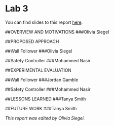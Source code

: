 # Lab 3

You can find slides to this report [here](https://docs.google.com/presentation/d/1XzfDtFtvkoT-H0BVW3P9kHhvvWo48XWTCSjpks8Dee4/edit?usp=sharing).

##OVERVIEW AND MOTIVATIONS
###Olivia Siegel


##PROPOSED APPROACH

##Wall Follower
###Olivia Siegel

##Safety Controller
###Mohammed Nasir


##EXPERIMENTAL EVALUATION

##Wall Follower
###Jordan Gamble

##Safety Controller
###Mohammed Nasir


##LESSONS LEARNED
###Tanya Smith


##FUTURE WORK
###Tanya Smith


*This report was edited by Olivia Siegel.*
